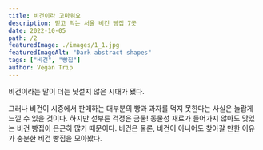 ```yaml
---
title: 비건이라 고마워요
description: 믿고 먹는 서울 비건 빵집 7곳
date: 2022-10-05
path: /2
featuredImage: ./images/1_1.jpg
featuredImageAlt: "Dark abstract shapes"
tags: ["비건", "빵집"]
author: Vegan Trip
---
```


비건이라는 말이 더는 낯설지 않은 시대가 됐다. 

그러나 비건이 시중에서 판매하는 대부분의 빵과 과자를 먹지 못한다는 사실은 놀랍게 느낄 수 있을 것이다. 
하지만 섣부른 걱정은 금물! 동물성 재료가 들어가지 않아도 맛있는 비건 빵집이 은근히 많기 때문이다. 
비건은 물론, 비건이 아니어도 찾아갈 만한 이유가 충분한 비건 빵집을 모아봤다.
